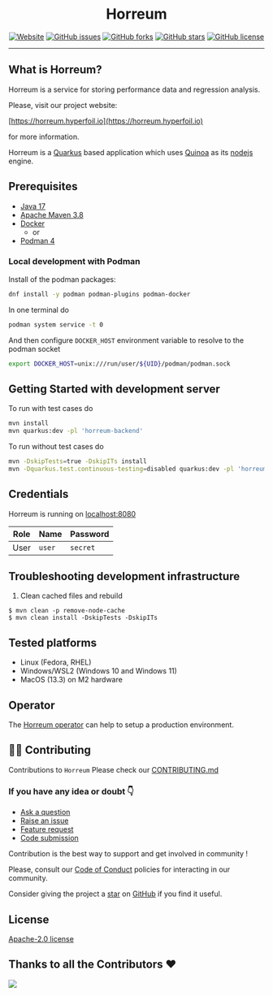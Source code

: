 <div align="center">

# Horreum

 <a href="https://horreum.hyperfoil.io/"><img alt="Website" src="https://img.shields.io/website?up_message=live&url=https%3A%2F%2Fhorreum.hyperfoil.io/"></a>
<a href="https://github.com/Hyperfoil/Horreum/issues"><img alt="GitHub issues" src="https://img.shields.io/github/issues/Hyperfoil/Horreum"></a>
<a href="https://github.com/Hyperfoil/Horreum/fork"><img alt="GitHub forks" src="https://img.shields.io/github/forks/Hyperfoil/Horreum"></a>
<a href="https://github.com/Hyperfoil/Horreum/stargazers"><img alt="GitHub stars" src="https://img.shields.io/github/stars/Hyperfoil/Horreum"></a>
<a href="https://github.com/Hyperfoil/Horreum//blob/main/LICENSE"><img alt="GitHub license" src="https://img.shields.io/github/license/Hyperfoil/Horreum"></a> 
</div>

---
## What is Horreum?

Horreum is a service for storing performance data and regression analysis.

Please, visit our project website: 

[https://horreum.hyperfoil.io](https://horreum.hyperfoil.io)

for more information.

Horreum is a [Quarkus](https://quarkus.io/) based application which uses
[Quinoa](https://quarkiverse.github.io/quarkiverse-docs/quarkus-quinoa/dev/) as its [nodejs](https://nodejs.org/en) engine.

## Prerequisites

* [Java 17](https://adoptium.net/temurin/releases/?version=17)
* [Apache Maven 3.8](https://maven.apache.org/)
* [Docker](https://www.docker.com/)
  * or
* [Podman 4](https://podman.io/)

### Local development with Podman

Install of the podman packages:

``` bash
dnf install -y podman podman-plugins podman-docker
```

In one terminal do
``` bash
podman system service -t 0
```
And then configure `DOCKER_HOST` environment variable to resolve to the podman socket

``` bash
export DOCKER_HOST=unix:///run/user/${UID}/podman/podman.sock
```

## Getting Started with development server

To run with test cases do

```bash
mvn install
mvn quarkus:dev -pl 'horreum-backend'
```

To run without test cases do

```bash
mvn -DskipTests=true -DskipITs install
mvn -Dquarkus.test.continuous-testing=disabled quarkus:dev -pl 'horreum-backend'
```

## Credentials

Horreum is running on [localhost:8080](http://localhost:8080)

| Role | Name | Password |
| ---- | ---- | -------- |
| User | `user` | `secret` |


## Troubleshooting development infrastructure

1. Clean cached files and rebuild

```shell
$ mvn clean -p remove-node-cache
$ mvn clean install -DskipTests -DskipITs
```

## Tested platforms

* Linux (Fedora, RHEL)
* Windows/WSL2 (Windows 10 and Windows 11)
* MacOS (13.3) on M2 hardware 

## Operator

The [Horreum operator](https://github.com/Hyperfoil/horreum-operator) can help to setup a production environment.

## 🧑‍💻 Contributing

Contributions to `Horreum` Please check our [CONTRIBUTING.md](./CONTRIBUTING.md)

### If you have any idea or doubt 👇

* [Ask a question](https://github.com/Hyperfoil/Horreum/discussions)
* [Raise an issue](https://github.com/Hyperfoil/Horreum/issues)
* [Feature request](https://github.com/Hyperfoil/Horreum/issues)
* [Code submission](https://github.com/Hyperfoil/Horreum/pulls)

Contribution is the best way to support and get involved in community !

Please, consult our [Code of Conduct](./CODE_OF_CONDUCT.md) policies for interacting in our
community.

Consider giving the project a [star](https://github.com/Hyperfoil/Horreum/stargazers) on
[GitHub](https://github.com/Hyperfoil/Horreum/) if you find it useful.

## License

[Apache-2.0 license](https://opensource.org/licenses/Apache-2.0)

## Thanks to all the Contributors ❤️

<img src="https://contrib.rocks/image?repo=Hyperfoil/Horreum" />
